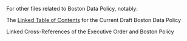For other files related to Boston Data Policy, notably:

The [Linked Table of Contents](DataPolicy-ToC.md) for the Current Draft Boston Data Policy

Linked Cross-References of the Executive Order and Boston Policy
